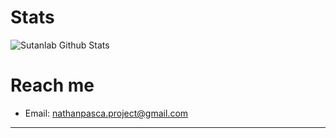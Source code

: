 # Stats
<img src="https://github-readme-stats.vercel.app/api?username=nathanpasca&include_all_commits=true&count_private=true&show_icons=true&theme=midnight-purple" alt="Sutanlab Github Stats">

# Reach me
- Email: [nathanpasca.project@gmail.com](mailto:nathanpasca.project@gmail.com)
---
